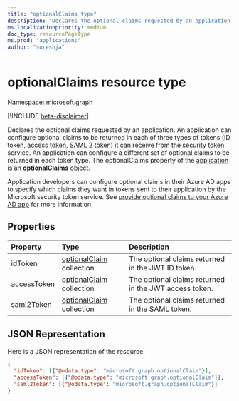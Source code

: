 ```yaml
---
title: "optionalClaims type"
description: "Declares the optional claims requested by an application."
ms.localizationpriority: medium
doc_type: resourcePageType
ms.prod: "applications"
author: "sureshja"
---
```


# optionalClaims resource type

Namespace: microsoft.graph

[!INCLUDE [beta-disclaimer](../../includes/beta-disclaimer.md)]

Declares the optional claims requested by an application. An application can configure optional claims to be returned in each of three types of tokens (ID token, access token, SAML 2 token) it can receive from the security token service. An application can configure a different set of optional claims to be returned in each token type. The optionalClaims property of the [application](application.md) is an **optionalClaims** object.

Application developers can configure optional claims in their Azure AD apps to specify which claims they want in tokens sent to their application by the Microsoft security token service. See [provide optional claims to your Azure AD app](/azure/active-directory/develop/active-directory-optional-claims) for more information.

## Properties
| Property     | Type        | Description |
|:-------------|:------------|:------------|
|idToken|[optionalClaim](optionalclaim.md) collection| The optional claims returned in the JWT ID token. |
|accessToken|[optionalClaim](optionalclaim.md) collection| The optional claims returned in the JWT access token. |
|saml2Token|[optionalClaim](optionalclaim.md) collection| The optional claims returned in the SAML token.|

## JSON Representation
Here is a JSON representation of the resource.
<!--{
  "blockType": "resource",
  "@odata.type": "microsoft.graph.optionalClaims"
}-->
``` json
{
  "idToken": [{"@odata.type": "microsoft.graph.optionalClaim"}],
  "accessToken": [{"@odata.type": "microsoft.graph.optionalClaim"}],
  "saml2Token": [{"@odata.type": "microsoft.graph.optionalClaim"}]
}
```
